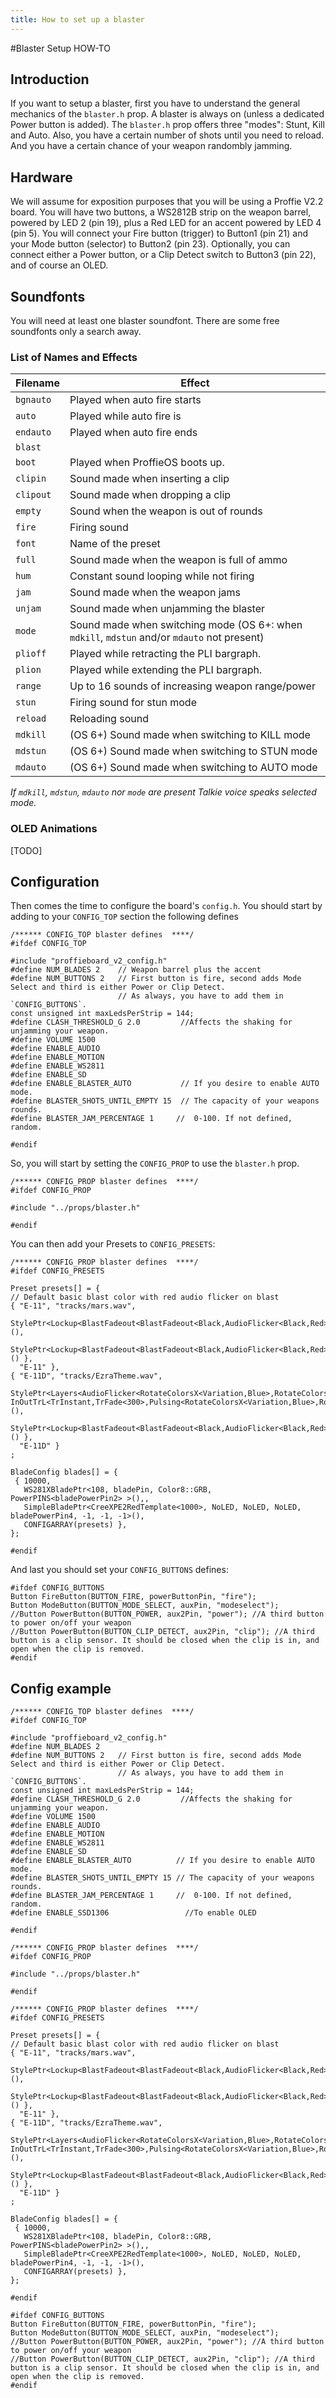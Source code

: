 ```yaml
---
title: How to set up a blaster
---
```


#Blaster Setup HOW-TO

## Introduction
If you want to setup a blaster, first you have to understand the general mechanics of the `blaster.h` prop. A blaster is always on (unless a dedicated Power button is added). The `blaster.h` prop offers three "modes": Stunt, Kill and Auto. Also, you have a certain number of shots until you need to reload. And you have a certain chance of your weapon randombly jamming.

## Hardware
We will assume for exposition purposes that you will be using a Proffie V2.2 board. You will have two buttons, a WS2812B strip on the weapon barrel, powered by LED 2 (pin 19), plus a Red LED for an accent powered by LED 4 (pin 5). You will connect your Fire button (trigger) to Button1 (pin 21) and your Mode button (selector) to Button2 (pin 23). Optionally, you can connect either a Power button, or a Clip Detect switch to Button3 (pin 22), and of course an OLED.

## Soundfonts
You will need at least one blaster soundfont. There are some free soundfonts only a search away.

### List of Names and Effects
| Filename | Effect |
|---|---|
| `bgnauto` | Played when auto fire starts |
| `auto` | Played while auto fire is
| `endauto` | Played when auto fire ends |
| `blast` |
| `boot` | Played when ProffieOS boots up. |
| `clipin` | Sound made when inserting a clip |
| `clipout` | Sound made when dropping a clip |
| `empty` | Sound when the weapon is out of rounds |
| `fire` | Firing sound |
| `font` | Name of the preset |
| `full` | Sound made when the weapon is full of ammo |
| `hum` | Constant sound looping while not firing |
| `jam` | Sound made when the weapon jams |
| `unjam` | Sound made when unjamming the blaster |
| `mode` | Sound made when switching mode (OS 6+: when `mdkill`, `mdstun` and/or `mdauto` not present) |
| `plioff` | Played while retracting the PLI bargraph. | 
| `plion` | Played while extending the PLI bargraph. |
| `range` |  Up to 16 sounds of increasing weapon range/power |
| `stun` | Firing sound for stun mode |
| `reload` | Reloading sound |
| `mdkill` | (OS 6+) Sound made when switching to KILL mode |
| `mdstun` | (OS 6+) Sound made when switching to STUN mode |
| `mdauto` | (OS 6+) Sound made when switching to AUTO mode |

*If `mdkill`, `mdstun`, `mdauto` nor `mode` are present Talkie voice speaks selected mode.*

### OLED Animations
[TODO]

## Configuration
Then comes the time to configure the board's `config.h`. You should start by adding to your `CONFIG_TOP` section the following defines

```
/****** CONFIG_TOP blaster defines  ****/
#ifdef CONFIG_TOP

#include "proffieboard_v2_config.h"
#define NUM_BLADES 2    // Weapon barrel plus the accent
#define NUM_BUTTONS 2   // First button is fire, second adds Mode Select and third is either Power or Clip Detect.
                        // As always, you have to add them in `CONFIG_BUTTONS`.
const unsigned int maxLedsPerStrip = 144;
#define CLASH_THRESHOLD_G 2.0         //Affects the shaking for unjamming your weapon.
#define VOLUME 1500
#define ENABLE_AUDIO
#define ENABLE_MOTION
#define ENABLE_WS2811
#define ENABLE_SD
#define ENABLE_BLASTER_AUTO           // If you desire to enable AUTO mode.
#define BLASTER_SHOTS_UNTIL_EMPTY 15  // The capacity of your weapons rounds.
#define BLASTER_JAM_PERCENTAGE 1     //  0-100. If not defined, random.

#endif
```

So, you will start by setting the `CONFIG_PROP` to use the `blaster.h` prop.

```
/****** CONFIG_PROP blaster defines  ****/
#ifdef CONFIG_PROP

#include "../props/blaster.h"

#endif
```

You can then add your Presets to `CONFIG_PRESETS`:

```
/****** CONFIG_PROP blaster defines  ****/
#ifdef CONFIG_PRESETS

Preset presets[] = {
// Default basic blast color with red audio flicker on blast
{ "E-11", "tracks/mars.wav",
  StylePtr<Lockup<BlastFadeout<BlastFadeout<Black,AudioFlicker<Black,Red>,250,EFFECT_FIRE>,AudioFlicker<Black,Blue>,1500,EFFECT_STUN>,AudioFlicker<Black,Red>>>(),
  StylePtr<Lockup<BlastFadeout<BlastFadeout<Black,AudioFlicker<Black,Red>,250,EFFECT_FIRE>,AudioFlicker<Black,Red>,1500,EFFECT_STUN>,AudioFlicker<Black,Red>>>() },
  "E-11" },
{ "E-11D", "tracks/EzraTheme.wav",
  StylePtr<Layers<AudioFlicker<RotateColorsX<Variation,Blue>,RotateColorsX<Variation,Rgb<0,0,128>>>,BlastL<White>, InOutTrL<TrInstant,TrFade<300>,Pulsing<RotateColorsX<Variation,Blue>,RotateColorsX<Variation,Rgb<0,0,10>>,3000>>>>(),
  StylePtr<Lockup<BlastFadeout<BlastFadeout<Black,AudioFlicker<Black,Red>,250,EFFECT_FIRE>,AudioFlicker<Black,Red>,1500,EFFECT_STUN>,AudioFlicker<Black,Red>>>() },
  "E-11D" }
;

BladeConfig blades[] = {
 { 10000,
   WS281XBladePtr<108, bladePin, Color8::GRB, PowerPINS<bladePowerPin2> >(),,
   SimpleBladePtr<CreeXPE2RedTemplate<1000>, NoLED, NoLED, NoLED, bladePowerPin4, -1, -1, -1>(),
   CONFIGARRAY(presets) },
};

#endif
```

And last you should set your `CONFIG_BUTTONS` defines:

```
#ifdef CONFIG_BUTTONS
Button FireButton(BUTTON_FIRE, powerButtonPin, "fire");
Button ModeButton(BUTTON_MODE_SELECT, auxPin, "modeselect");
//Button PowerButton(BUTTON_POWER, aux2Pin, "power"); //A third button to power on/off your weapon
//Button PowerButton(BUTTON_CLIP_DETECT, aux2Pin, "clip"); //A third button is a clip sensor. It should be closed when the clip is in, and open when the clip is removed. 
#endif
```

## Config example

```
/****** CONFIG_TOP blaster defines  ****/
#ifdef CONFIG_TOP

#include "proffieboard_v2_config.h"
#define NUM_BLADES 2
#define NUM_BUTTONS 2   // First button is fire, second adds Mode Select and third is either Power or Clip Detect.
                        // As always, you have to add them in `CONFIG_BUTTONS`.
const unsigned int maxLedsPerStrip = 144;
#define CLASH_THRESHOLD_G 2.0         //Affects the shaking for unjamming your weapon.
#define VOLUME 1500
#define ENABLE_AUDIO
#define ENABLE_MOTION
#define ENABLE_WS2811
#define ENABLE_SD
#define ENABLE_BLASTER_AUTO          // If you desire to enable AUTO mode.
#define BLASTER_SHOTS_UNTIL_EMPTY 15 // The capacity of your weapons rounds.
#define BLASTER_JAM_PERCENTAGE 1     //  0-100. If not defined, random.
#define ENABLE_SSD1306		           //To enable OLED

#endif

/****** CONFIG_PROP blaster defines  ****/
#ifdef CONFIG_PROP

#include "../props/blaster.h"

#endif

/****** CONFIG_PROP blaster defines  ****/
#ifdef CONFIG_PRESETS

Preset presets[] = {
// Default basic blast color with red audio flicker on blast
{ "E-11", "tracks/mars.wav",
  StylePtr<Lockup<BlastFadeout<BlastFadeout<Black,AudioFlicker<Black,Red>,250,EFFECT_FIRE>,AudioFlicker<Black,Blue>,1500,EFFECT_STUN>,AudioFlicker<Black,Red>>>(),
  StylePtr<Lockup<BlastFadeout<BlastFadeout<Black,AudioFlicker<Black,Red>,250,EFFECT_FIRE>,AudioFlicker<Black,Red>,1500,EFFECT_STUN>,AudioFlicker<Black,Red>>>() },
  "E-11" },
{ "E-11D", "tracks/EzraTheme.wav",
  StylePtr<Layers<AudioFlicker<RotateColorsX<Variation,Blue>,RotateColorsX<Variation,Rgb<0,0,128>>>,BlastL<White>, InOutTrL<TrInstant,TrFade<300>,Pulsing<RotateColorsX<Variation,Blue>,RotateColorsX<Variation,Rgb<0,0,10>>,3000>>>>(),
  StylePtr<Lockup<BlastFadeout<BlastFadeout<Black,AudioFlicker<Black,Red>,250,EFFECT_FIRE>,AudioFlicker<Black,Red>,1500,EFFECT_STUN>,AudioFlicker<Black,Red>>>() },
  "E-11D" }
;

BladeConfig blades[] = {
 { 10000,
   WS281XBladePtr<108, bladePin, Color8::GRB, PowerPINS<bladePowerPin2> >(),,
   SimpleBladePtr<CreeXPE2RedTemplate<1000>, NoLED, NoLED, NoLED, bladePowerPin4, -1, -1, -1>(),
   CONFIGARRAY(presets) },
};

#endif

#ifdef CONFIG_BUTTONS
Button FireButton(BUTTON_FIRE, powerButtonPin, "fire");
Button ModeButton(BUTTON_MODE_SELECT, auxPin, "modeselect");
//Button PowerButton(BUTTON_POWER, aux2Pin, "power"); //A third button to power on/off your weapon
//Button PowerButton(BUTTON_CLIP_DETECT, aux2Pin, "clip"); //A third button is a clip sensor. It should be closed when the clip is in, and open when the clip is removed. 
#endif
```
